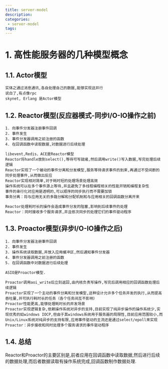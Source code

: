 ```yaml
---
title: server-model
description:
categories:
 - server-model
tags:
---
```


# 1. 高性能服务器的几种模型概念

## 1.1. Actor模型
```
实体之通过消息通讯,各自处理自己的数据,能够实现这并行
说白了,有点像rpc
skynet, Erlang 是Actor模型
```

## 1.2. Reactor模型(反应器模式-同步I/O-IO操作之前)
```
1. 向事件分发器注册事件回调
2. 事件发生
3. 事件分发器调用之前注册的函数
4. 在回调函数中读取数据,对数据进行后续处理

libevent,Redis、ACE是Reactor模型
Reactor将handle放到select(),等待可写就绪,然后调用write()写入数据,写完处理后续逻辑
Reactor实现了一个被动的事件分离和分发模型,服务等待请求事件的到来,再通过不受间断的同步处理事件,从而做出反应
Reactor实现相对简单,对于耗时短的处理场景处理高效
操作系统可以在多个事件源上等待,并且避免了多线程编程相关的性能开销和编程复杂性
事件的串行化对应用是透明的,可以顺序的同步执行而不需要加锁
事务分离：将与应用无关的多路分解和分配机制和与应用相关的回调函数分离开来

Reactor处理耗时长的操作会造成事件分发的阻塞,影响到后续事件的处理
Reactor：同时接收多个服务请求,并且依次同步的处理它们的事件驱动程序
```

## 1.3. Proactor模型(异步I/O-IO操作之后)
```
1. 向事件分发器注册事件回调
2. 事件发生
3. 操作系统读取数据,并放入应用缓冲区,然后通知事件分发器
4. 事件分发器调用之前注册的函数
5. 在回调函数中对数据进行后续处理

ASIO是Proactor模型.

Proactor调用aoi_write后立刻返回,由内核负责写操作,写完后调用相应的回调函数处理后续逻辑
Proactor实现了一个主动的事件分离和分发模型,这种设计允许多个任务并发的执行,从而提高吞吐量,并可执行耗时长的任务（各个任务间互不影响）
Proactor性能更高,能够处理耗时长的并发场景
Proactor实现逻辑复杂,依赖操作系统对异步的支持,目前实现了纯异步操作的操作系统少,实现优秀的如windows IOCP,但由于其windows系统用于服务器的局限性,目前应用范围较小,而Unix/Linux系统对纯异步的支持有限,应用事件驱动的主流还是通过select/epoll来实现
Proactor：异步接收和同时处理多个服务请求的事件驱动程序
```

## 1.4.  总结
Reactor和Proactor的主要区别是,前者应用在回调函数中读取数据,然后进行后续的数据处理,而后者数据读取有操作系统完成,回调函数制作数据处理.
